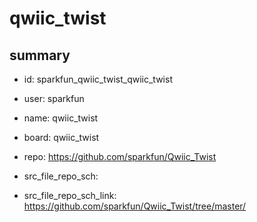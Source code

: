 # qwiic_twist
 
## summary 
* id: sparkfun_qwiic_twist_qwiic_twist
* user: sparkfun
* name: qwiic_twist
* board: qwiic_twist
* repo: https://github.com/sparkfun/Qwiic_Twist



* src_file_repo_sch: 
* src_file_repo_sch_link: https://github.com/sparkfun/Qwiic_Twist/tree/master/





